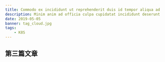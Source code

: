 ```yaml
---
title: Commodo ex incididunt ut reprehenderit duis id tempor aliqua ad et aliqua irure enim.
description: Minim anim ad officia culpa cupidatat incididunt deserunt ex exercitation consequat non reprehenderit nulla.
date: 2019-05-05
banner: tag_cloud.jpg
tags:
    - K8S
---
```


## 第三篇文章
